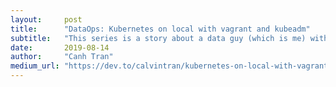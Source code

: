 ```yaml
---
layout:     post
title:      "DataOps: Kubernetes on local with vagrant and kubeadm"
subtitle:   "This series is a story about a data guy (which is me) with zero knowledge of Kubernetes pick up devops skill and successfully deploy a…"
date:       2019-08-14
author:     "Canh Tran"
medium_url: "https://dev.to/calvintran/kubernetes-on-local-with-vagrant-and-kubeadm-5bed"
---
```

